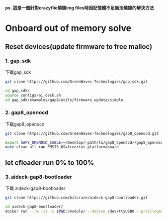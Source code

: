 **ps. 這是一個針對crazyflie燒錄img files時因記憶體不足無法燒錄的解決方法**

# Onboard out of memory solve

## Reset devices(update firmware to free malloc)
### 1. gap_sdk
下載gap_sdk
```bash
git clone https://github.com/GreenWaves-Technologies/gap_sdk.git
```
```bash
cd gap_sdk/
source configs/ai_deck.sh
cd gap_sdk/examples/gap8/utils/firmware_update/simple
```

### 2. gap8_openocd
下載gap8_openocd
```bash
git clone https://github.com/GreenWaves-Technologies/gap8_openocd.git
```
```bash
export GAPY_OPENOCD_CABLE=~/Desktop/<path/to/gap8_openocd>/gap8_openocd/tcl/interface/ftdi/olimex-arm-usb-tiny-h.cfg
make clean all run PMSIS_OS=freertos platform=board
```

## let cfloader run 0% to 100%
### 3. aideck-gap8-bootloader
下載 aideck-gap8-bootloader
```bash
git clone https://github.com/bitcraze/aideck-gap8-bootloader.git
```
```bash
cd aideck-gap8-bootloader/
docker run --rm -it -v $PWD:/module/ --device /dev/ttyUSB0 --privileged -P bitcraze/aideck /bin/bash -c 'export GAPY_OPENOCD_CABLE=interface/ftdi/olimex-arm-usb-tiny-h.cfg; source /gap_sdk/configs/ai_deck.sh; cd /module/;  make all image flash'
```
